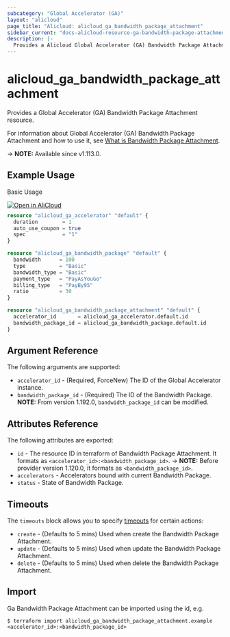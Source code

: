 ```yaml
---
subcategory: "Global Accelerator (GA)"
layout: "alicloud"
page_title: "Alicloud: alicloud_ga_bandwidth_package_attachment"
sidebar_current: "docs-alicloud-resource-ga-bandwidth-package-attachment"
description: |-
  Provides a Alicloud Global Accelerator (GA) Bandwidth Package Attachment resource.
---
```


# alicloud_ga_bandwidth_package_attachment

Provides a Global Accelerator (GA) Bandwidth Package Attachment resource.

For information about Global Accelerator (GA) Bandwidth Package Attachment and how to use it, see [What is Bandwidth Package Attachment](https://www.alibabacloud.com/help/en/global-accelerator/latest/api-ga-2019-11-20-bandwidthpackageaddaccelerator).

-> **NOTE:** Available since v1.113.0.

## Example Usage

Basic Usage

<div style="display: block;margin-bottom: 40px;"><div class="oics-button" style="float: right;position: absolute;margin-bottom: 10px;">
  <a href="https://api.aliyun.com/terraform?resource=alicloud_ga_bandwidth_package_attachment&exampleId=fdd25e31-816e-745a-9fdd-10fe6fdaea88470b76d6&activeTab=example&spm=docs.r.ga_bandwidth_package_attachment.0.fdd25e3181&intl_lang=EN_US" target="_blank">
    <img alt="Open in AliCloud" src="https://img.alicdn.com/imgextra/i1/O1CN01hjjqXv1uYUlY56FyX_!!6000000006049-55-tps-254-36.svg" style="max-height: 44px; max-width: 100%;">
  </a>
</div></div>

```terraform
resource "alicloud_ga_accelerator" "default" {
  duration        = 1
  auto_use_coupon = true
  spec            = "1"
}

resource "alicloud_ga_bandwidth_package" "default" {
  bandwidth      = 100
  type           = "Basic"
  bandwidth_type = "Basic"
  payment_type   = "PayAsYouGo"
  billing_type   = "PayBy95"
  ratio          = 30
}

resource "alicloud_ga_bandwidth_package_attachment" "default" {
  accelerator_id       = alicloud_ga_accelerator.default.id
  bandwidth_package_id = alicloud_ga_bandwidth_package.default.id
}
```

## Argument Reference

The following arguments are supported:

* `accelerator_id` - (Required, ForceNew) The ID of the Global Accelerator instance.
* `bandwidth_package_id` - (Required) The ID of the Bandwidth Package. **NOTE:** From version 1.192.0, `bandwidth_package_id` can be modified.

## Attributes Reference

The following attributes are exported:

* `id` - The resource ID in terraform of Bandwidth Package Attachment. It formats as `<accelerator_id>:<bandwidth_package_id>`.
-> **NOTE:** Before provider version 1.120.0, it formats as `<bandwidth_package_id>`.
* `accelerators` - Accelerators bound with current Bandwidth Package.
* `status` - State of Bandwidth Package.

## Timeouts

The `timeouts` block allows you to specify [timeouts](https://www.terraform.io/docs/configuration-0-11/resources.html#timeouts) for certain actions:

* `create` - (Defaults to 5 mins) Used when create the Bandwidth Package Attachment.
* `update` - (Defaults to 5 mins) Used when update the Bandwidth Package Attachment.
* `delete` - (Defaults to 5 mins) Used when delete the Bandwidth Package Attachment.

## Import

Ga Bandwidth Package Attachment can be imported using the id, e.g.

```shell
$ terraform import alicloud_ga_bandwidth_package_attachment.example <accelerator_id>:<bandwidth_package_id>
```
